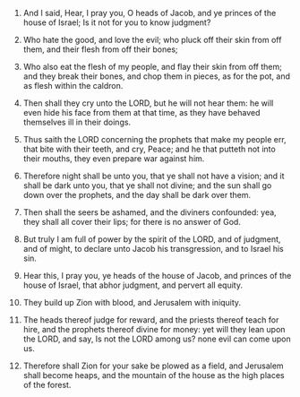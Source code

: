 1. And I said, Hear, I pray you, O heads of Jacob, and ye princes of
the house of Israel; Is it not for you to know judgment?

2. Who hate
the good, and love the evil; who pluck off their skin from off them,
and their flesh from off their bones;

3. Who also eat the flesh of my
people, and flay their skin from off them; and they break their bones,
and chop them in pieces, as for the pot, and as flesh within the
caldron.

4. Then shall they cry unto the LORD, but he will not hear them: he
will even hide his face from them at that time, as they have behaved
themselves ill in their doings.

5. Thus saith the LORD concerning the prophets that make my people
err, that bite with their teeth, and cry, Peace; and he that putteth
not into their mouths, they even prepare war against him.

6. Therefore night shall be unto you, that ye shall not have a
vision; and it shall be dark unto you, that ye shall not divine; and
the sun shall go down over the prophets, and the day shall be dark
over them.

7. Then shall the seers be ashamed, and the diviners confounded: yea,
they shall all cover their lips; for there is no answer of God.

8. But truly I am full of power by the spirit of the LORD, and of
judgment, and of might, to declare unto Jacob his transgression, and
to Israel his sin.

9. Hear this, I pray you, ye heads of the house of Jacob, and princes
of the house of Israel, that abhor judgment, and pervert all equity.

10. They build up Zion with blood, and Jerusalem with iniquity.

11. The heads thereof judge for reward, and the priests thereof teach
for hire, and the prophets thereof divine for money: yet will they
lean upon the LORD, and say, Is not the LORD among us? none evil can
come upon us.

12. Therefore shall Zion for your sake be plowed as a field, and
Jerusalem shall become heaps, and the mountain of the house as the
high places of the forest.